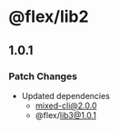 # @flex/lib2

## 1.0.1

### Patch Changes

- Updated dependencies
  - mixed-cli@2.0.0
  - @flex/lib3@1.0.1

